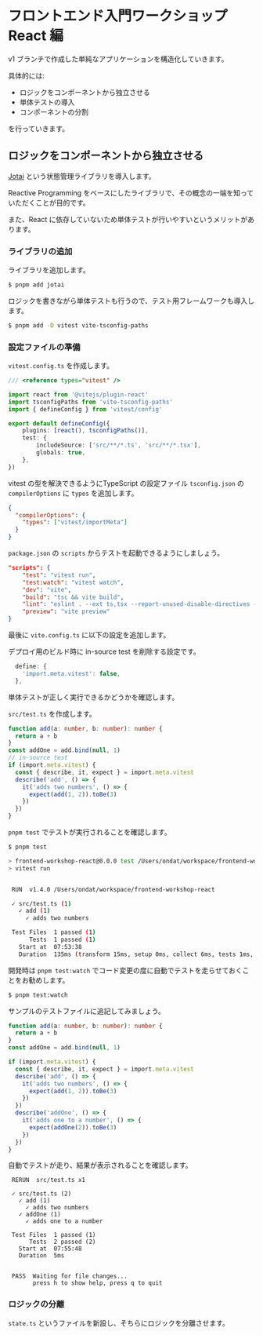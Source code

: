 # フロントエンド入門ワークショップ React 編

v1 ブランチで作成した単純なアプリケーションを構造化していきます。

具体的には:

 - ロジックをコンポーネントから独立させる
 - 単体テストの導入
 - コンポーネントの分割

を行っていきます。

## ロジックをコンポーネントから独立させる

[Jotai](https://jotai.org/) という状態管理ライブラリを導入します。

Reactive Programming をベースにしたライブラリで、その概念の一端を知っていただくことが目的です。

また、React に依存していないため単体テストが行いやすいというメリットがあります。

### ライブラリの追加

ライブラリを追加します。

```bash
$ pnpm add jotai
```

ロジックを書きながら単体テストも行うので、テスト用フレームワークも導入します。

```bash
$ pnpm add -D vitest vite-tsconfig-paths
```

### 設定ファイルの準備

`vitest.config.ts` を作成します。

```typescript
/// <reference types="vitest" />

import react from '@vitejs/plugin-react'
import tsconfigPaths from 'vite-tsconfig-paths'
import { defineConfig } from 'vitest/config'

export default defineConfig({
    plugins: [react(), tsconfigPaths()],
    test: {
        includeSource: ['src/**/*.ts', 'src/**/*.tsx'],
        globals: true,
    },
})
```

vitest の型を解決できるようにTypeScript の設定ファイル `tsconfig.json` の `compilerOptions` に `types` を追加します。

```json
{
  "compilerOptions": {
    "types": ["vitest/importMeta"]
  }
}
```

`package.json` の `scripts` からテストを起動できるようにしましょう。

```json
"scripts": {
    "test": "vitest run",
    "test:watch": "vitest watch",
    "dev": "vite",
    "build": "tsc && vite build",
    "lint": "eslint . --ext ts,tsx --report-unused-disable-directives --max-warnings 0",
    "preview": "vite preview"
} 
```


最後に `vite.config.ts` に以下の設定を追加します。

デプロイ用のビルド時に in-source test を削除する設定です。

```typescript
  define: {
    'import.meta.vitest': false,
  },
```

単体テストが正しく実行できるかどうかを確認します。

`src/test.ts` を作成します。

```typescript
function add(a: number, b: number): number {
  return a + b
}
const addOne = add.bind(null, 1)
// in-source test
if (import.meta.vitest) {
  const { describe, it, expect } = import.meta.vitest
  describe('add', () => {
    it('adds two numbers', () => {
      expect(add(1, 2)).toBe(3)
    })
  })
}
```

`pnpm test` でテストが実行されることを確認します。

```bash
$ pnpm test

> frontend-workshop-react@0.0.0 test /Users/ondat/workspace/frontend-workshop-react
> vitest run


 RUN  v1.4.0 /Users/ondat/workspace/frontend-workshop-react

 ✓ src/test.ts (1)
   ✓ add (1)
     ✓ adds two numbers

 Test Files  1 passed (1)
      Tests  1 passed (1)
   Start at  07:53:38
   Duration  135ms (transform 15ms, setup 0ms, collect 6ms, tests 1ms, environment 0ms, prepare 38ms)
```

開発時は `pnpm test:watch` でコード変更の度に自動でテストを走らせておくことをお勧めします。

```bash
$ pnpm test:watch
```

サンプルのテストファイルに追記してみましょう。

```typescript
function add(a: number, b: number): number {
  return a + b
}
const addOne = add.bind(null, 1)

if (import.meta.vitest) {
  const { describe, it, expect } = import.meta.vitest
  describe('add', () => {
    it('adds two numbers', () => {
      expect(add(1, 2)).toBe(3)
    })
  })
  describe('addOne', () => {
    it('adds one to a number', () => {
      expect(addOne(2)).toBe(3)
    })
  })
}
```

自動でテストが走り、結果が表示されることを確認します。


```plaintext
 RERUN  src/test.ts x1

 ✓ src/test.ts (2)
   ✓ add (1)
     ✓ adds two numbers
   ✓ addOne (1)
     ✓ adds one to a number

 Test Files  1 passed (1)
      Tests  2 passed (2)
   Start at  07:55:48
   Duration  5ms


 PASS  Waiting for file changes...
       press h to show help, press q to quit

```



### ロジックの分離

`state.ts` というファイルを新設し、そちらにロジックを分離させます。